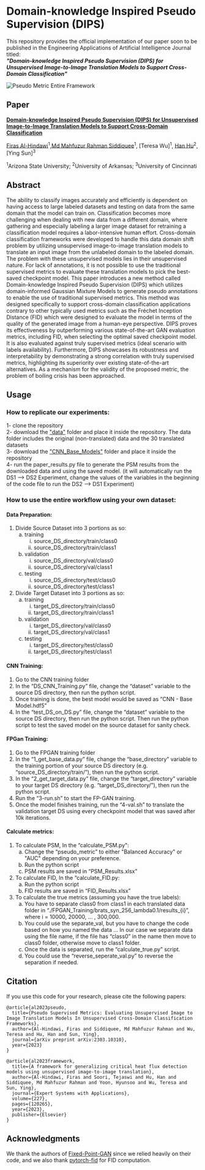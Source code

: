 # Domain-knowledge Inspired Pseudo Supervision (DIPS)

This repository provides the official implementation of our paper soon to be published in the Engineering Applications of Artificial Intelligence Journal titled:<br/>  _**"Domain-knowledge Inspired Pseudo Supervision (DIPS)
for Unsupervised Image-to-Image Translation Models to Support Cross-Domain Classification"**_


![Pseudo Metric Entire Framework](https://github.com/Hindawi91/Pseudo_Supervised_Metrics/assets/38744510/e5ea3bc3-3208-45f7-a85b-b3659fa4f96d)


## Paper
[**Domain-knowledge Inspired Pseudo Supervision (DIPS) for Unsupervised Image-to-Image Translation Models to Support Cross-Domain Classification**](https://arxiv.org/abs/2303.10310)

[Firas Al-Hindawi](https://firashindawi.com)<sup>1</sup>,[Md Mahfuzur Rahman Siddiquee](https://github.com/mahfuzmohammad)<sup>1</sup>, [Teresa Wu]<sup>1</sup>, [Han Hu](https://scholar.google.com/citations?user=5RgSI9EAAAAJ&hl=en)<sup>2</sup>, [Ying Sun]<sup>3</sup><br/>

<sup>1</sup>Arizona State University; <sup>2</sup>University of Arkansas; <sup>3</sup>University of Cincinnati<br/>


## Abstract

The ability to classify images accurately and efficiently is dependent on having access to large labeled datasets and testing on data from the same domain that the model can train on. Classification becomes more challenging when dealing with new data from a different domain, where gathering and especially labeling a larger image dataset for retraining a classification model requires a labor-intensive human effort. Cross-domain classification frameworks were developed to handle this data domain shift problem by utilizing unsupervised image-to-image translation models to translate an input image from the unlabeled domain to the labeled domain. The problem with these unsupervised models lies in their unsupervised nature. For lack of annotations, it is not possible to use the traditional supervised metrics to evaluate these translation models to pick the best-saved checkpoint model. This paper introduces a new method called Domain-knowledge Inspired Pseudo Supervision (DIPS) which utilizes domain-informed Gaussian Mixture Models to generate pseudo annotations to enable the use of traditional supervised metrics. This method was designed specifically to support cross-domain classification applications contrary to other typically used metrics such as the Fréchet Inception Distance (FID) which were designed to evaluate the model in terms of the quality of the generated image from a human-eye perspective. DIPS proves its effectiveness by outperforming various state-of-the-art GAN evaluation metrics, including FID, when selecting the optimal saved checkpoint model. It is also evaluated against truly supervised metrics (ideal scenario with labels availability). Furthermore, DIPS showcases its robustness and interpretability by demonstrating a strong correlation with truly supervised metrics, highlighting its superiority over existing state-of-the-art alternatives. As a mechanism for the validity of the proposed metric, the problem of boiling crisis has been approached.
## Usage

### How to replicate our experiments:

1- clone the repository <br />
2- download the ["data"](https://www.dropbox.com/sh/znvoo3t103bd8of/AABrXaEr5_BzBgcgn6r8gwjQa?dl=0) folder and place it inside the repository. The data folder includes the original (non-translated) data and the 30 translated datasets <br />
3- download the ["CNN_Base_Models"](https://www.dropbox.com/sh/3wcnm07h7gtxh6j/AAAsKPFAaObW4kQpmucRFjRfa?dl=0) folder and place it inside the repository <br />
4- run the paper_results.py file to generate the PSM results from the downloaded data and using the saved model. (it will automatically run the DS1 --> DS2 Experiment, change the values of the variables in the beginning of the code file to run the DS2 --> DS1 Experiment)

### How to use the entire workflow using your own dataset:

#### Data Preparation:

<ol type="1">
   <li> Divide Source Dataset into 3 portions as so:
       <ol type="a">
       <li>training
         <ol type="i">
           <li>source_DS_directory/train/class0</li>
           <li>source_DS_directory/train/class1</li>
         </ol>
       </li>
       <li>validation<ol type="i">
           <li>source_DS_directory/val/class0</li>
           <li>source_DS_directory/val/class1</li>
         </ol>
       </li>
       <li>testing<ol type="i">
           <li>source_DS_directory/test/class0</li>
           <li>source_DS_directory/test/class1</li>
         </ol>
       </li>
       </ol>
   </li>
   <li>Divide Target Dataset into 3 portions as so:<ol type="a">
       <li>training
         <ol type="i">
           <li>target_DS_directory/train/class0</li>
           <li>target_DS_directory/train/class1</li>
         </ol>
       </li>
       <li>validation<ol type="i">
           <li>target_DS_directory/val/class0</li>
           <li>target_DS_directory/val/class1</li>
         </ol>
       </li>
       <li>testing<ol type="i">
           <li>target_DS_directory/test/class0</li>
           <li>target_DS_directory/test/class1</li>
         </ol>
       </li>
       </ol>
   </li>
</ol>


#### CNN Training:

<ol type="1">
  <li>Go to the CNN training folder</li>
  <li>In the “DS_CNN_Training.py” file, change the “dataset” variable to the source DS directory, then run the python script.</li>
  <li>Once training is done, the best model would be saved as “CNN - Base Model.hdf5”</li>
  <li>In the “test_DS_on_DS.py” file, change the “dataset” variable to the source DS directory, then run the python script. Then run the python script to test the saved model on the source dataset for sanity check.</li>
</ol>

#### FPGan Training:

<ol type="1">
  <li>Go to the FPGAN training folder</li>
  <li>In the “1_get_base_data.py” file, change the “base_directory” variable to the training portion of your source DS directory (e.g. “source_DS_directory/train/”), then run the python script.</li>
  <li>In the “2_get_target_data.py” file, change the “target_directory” variable to your target DS directory (e.g. “target_DS_directory/”), then run the python script.</li>
  <li>Run the “3-run.sh” to start the FP-GAN training.</li>
  <li>Once the model finishes training, run the “4-val.sh” to translate the validation target DS using every checkpoint model that was saved after 10k iterations.</li>
</ol>

#### Calculate metrics:

<ol type="1">
  <li>To calculate PSM, In the “calculate_PSM.py":
      <ol type="a">
          <li>Change the “pseudo_metric” to either "Balanced Accuracy" or "AUC" depending on your preference.</li>
          <li>Run the python script</li>
          <li>PSM results are saved in “PSM_Results.xlsx”</li>
      </ol>
  </li>


  
  <li>To calculate FID, In the “calculate_FID.py:
      <ol type="a">
          <li>Run the python script</li>
          <li>FID results are saved in “FID_Results.xlsx”</li>
      </ol>
  </li>



  
  <li>To calculate the true metrics (assuming you have the true labels):
      <ol type="a">
          <li>You have to separate class0 from class1 in each translated data folder in “./FPGAN_Training/brats_syn_256_lambda0.1/results_{i}”, where i = 10000, 20000, … , 300,000.</li>
          <li>You could use the separate_val, but you have to change the code based on how you named the data … In our case we separate data using the file name, if the file has “class0” in the name then move to class0 folder, otherwise move to class1 folder.</li>
        <li>Once the data is separated, run the “calculate_true.py” script.</li>
        <li>You could use the “reverse_seperate_val.py” to reverse the separation if needed.</li>
      </ol>
  </li>
</ol>

## Citation

If you use this code for your research, please cite the following papers:

```
@article{al2023pseudo,
  title={Pseudo Supervised Metrics: Evaluating Unsupervised Image to Image Translation Models In Unsupervised Cross-Domain Classification Frameworks},
  author={Al-Hindawi, Firas and Siddiquee, Md Mahfuzur Rahman and Wu, Teresa and Hu, Han and Sun, Ying},
  journal={arXiv preprint arXiv:2303.10310},
  year={2023}
}

@article{al2023framework,
  title={A framework for generalizing critical heat flux detection models using unsupervised image-to-image translation},
  author={Al-Hindawi, Firas and Soori, Tejaswi and Hu, Han and Siddiquee, Md Mahfuzur Rahman and Yoon, Hyunsoo and Wu, Teresa and Sun, Ying},
  journal={Expert Systems with Applications},
  volume={227},
  pages={120265},
  year={2023},
  publisher={Elsevier}
}

```

## Acknowledgments

We thank the authors of [Fixed-Point-GAN](https://github.com/mahfuzmohammad/Fixed-Point-GAN) since we relied heavily on their code, and we also thank [pytorch-fid](https://github.com/mseitzer/pytorch-fid) for FID computation.






